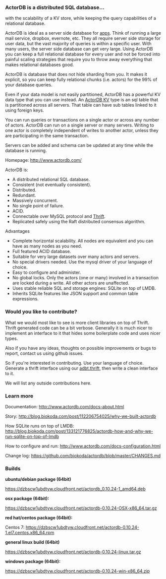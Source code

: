 ### ActorDB is a distributed SQL database...

with the scalability of a KV store, while keeping the query capabilities of a relational database.

ActorDB is ideal as a server side database for [apps](http://www.actordb.com/docs-examples.html#example_filesync). Think of running a large mail service, dropbox, evernote, etc. They all require server side storage for user data, but the vast majority of queries is within a specific user. With many users, the server side database can get very large. Using ActorDB you can keep a full relational database for every user and not be forced into painful scaling strategies that require you to throw away everything that makes relational databases good.

ActorDB is database that does not hide sharding from you. It makes it explicit, so you can keep fully relational chunks (i.e. actors) for the 99% of your database queries. 

Even if your data model is not easily partitioned, ActorDB has a powerful KV data type that you can use instead. An [ActorDB KV](http://www.actordb.com/docs-kvstore.html#about_kv_store) type is an sql table that is partitioned across all servers. That table can have sub tables linked to it using foreign keys. 

You can run queries or transactions on a single actor or across any number of actors. ActorDB can run on a single server or many servers. Writing to one actor is completely independent of writes to another actor, unless they are participating in the same transaction. 

Servers can be added and schema can be updated at any time while the database is running. 

Homepage: http://www.actordb.com/

ActorDB is:

*   A distributed relational SQL database.
*   Consistent (not eventually consistent).
*   Distributed.
*   Redundant.
*   Massively concurrent.
*   No single point of failure.
*   ACID.
*   Connectable over MySQL protocol and [Thrift](https://github.com/biokoda/actordb/blob/master/adbt.thrift).
*   Replicated safely using the Raft distributed consensus algorithm.

Advantages

*   Complete horizontal scalability. All nodes are equivalent and you can have as many nodes as you need.
*   Full featured ACID database.
*   Suitable for very large datasets over many actors and servers.
*   No special drivers needed. Use the mysql driver of your language of choice.
*   Easy to configure and administer.
*   No global locks. Only the actors (one or many) involved in a transaction are locked during a write. All other actors are unaffected.
*   Uses stable reliable SQL and storage engines: SQLite on top of LMDB.
*   Inherits SQLite features like JSON support and common table expressions.

### Would you like to contribute?

What we would most like to see is more client libraries on top of Thrift. Thrift generated code can be a bit verbose. Generally it is much nicer to implement an interface to it that hides some boilerplate code and uses nicer types.

Also if you have any ideas, thoughts on possible improvements or bugs to report, contact us using github issues.

So if you're interested in contributing. Use your language of choice. Generate a thrift interface using our [adbt.thrift](https://github.com/biokoda/actordb/blob/master/adbt.thrift), then write a clean interface to it.

We will list any outside contributions here.

### Learn more

Documentation: http://www.actordb.com/docs-about.html

Story: http://blog.biokoda.com/post/112206754025/why-we-built-actordb

How SQLite runs on top of LMDB: http://blog.biokoda.com/post/133121776825/actordb-how-and-why-we-run-sqlite-on-top-of-lmdb

How to configure and run: http://www.actordb.com/docs-configuration.html

Change log: https://github.com/biokoda/actordb/blob/master/CHANGES.md

### Builds

**ubuntu/debian package (64bit)**

https://dzbscw1ubdtyw.cloudfront.net/actordb_0.10.24-1_amd64.deb

**osx package (64bit):**

https://dzbscw1ubdtyw.cloudfront.net/actordb-0.10.24-OSX-x86_64.tar.gz

**red hat/centos package (64bit):**

Centos 7: https://dzbscw1ubdtyw.cloudfront.net/actordb-0.10.24-1.el7.centos.x86_64.rpm

**general linux build (64bit)**

https://dzbscw1ubdtyw.cloudfront.net/actordb-0.10.24-linux.tar.gz

**windows package (64bit):**

https://dzbscw1ubdtyw.cloudfront.net/actordb-0.10.24-win-x86_64.zip
